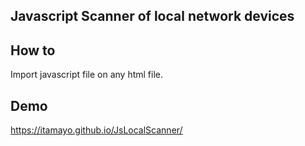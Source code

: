 ## Javascript Scanner of local network devices
## How to
Import javascript file on any html file.
## Demo
https://itamayo.github.io/JsLocalScanner/
